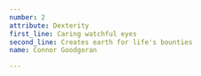 ```yaml
---
number: 2
attribute: Dexterity
first_line: Caring watchful eyes
second_line: Creates earth for life's bounties
name: Connor Goodgoran

---
```

